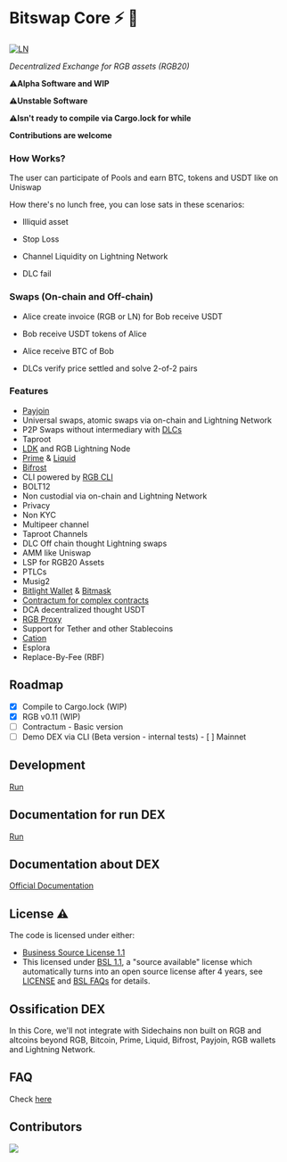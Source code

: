 # Bitswap Core  ⚡ 💱

[![LN](https://img.shields.io/badge/lightning-792EE5?logo=lightning)](https://mempool.space/lightning)


*Decentralized Exchange for RGB assets (RGB20)*

⚠️**Alpha Software and WIP**

⚠️**Unstable Software**

⚠️**Isn't ready to compile via Cargo.lock for while**


**Contributions are welcome**

### How Works?

The user can participate of Pools and earn BTC, tokens and USDT like on Uniswap

How there's no lunch free, you can lose sats in these scenarios:

- Illiquid asset

- Stop Loss

- Channel Liquidity on Lightning Network

- DLC fail

### Swaps (On-chain and Off-chain)

- Alice create invoice (RGB or LN) for Bob receive USDT

- Bob receive USDT tokens of Alice

- Alice receive BTC of Bob

- DLCs verify price settled and solve 2-of-2 pairs

### Features

- [Payjoin](https://payjoin.org/)
- Universal swaps, atomic swaps via on-chain and Lightning Network
- P2P Swaps without intermediary with [DLCs](https://github.com/p2pderivatives/rust-dlc)
- Taproot
- [LDK](https://github.com/lightningdevkit/rust-lightning) and RGB Lightning Node
- [Prime](https://github.com/LNP-BP/layer1) & [Liquid](https://liquid.net/)
- [Bifrost](https://www.rgbfaq.com/glossary/bifrost)
- CLI powered by [RGB CLI](https://github.com/RGB-WG/rgb)
- BOLT12
- Non custodial via on-chain and Lightning Network
- Privacy
- Non KYC
- Multipeer channel
- Taproot Channels
- DLC Off chain thought Lightning swaps
- AMM like Uniswap
- LSP for RGB20 Assets
- PTLCs
- Musig2
- [Bitlight Wallet](https://bitlightlabs.com/) & [Bitmask](https://bitmask.app/)
- [Contractum for complex contracts](https://www.contractum.org/)
- DCA decentralized thought USDT
- [RGB Proxy](https://github.com/RGB-Tools/rgb-proxy-server)
- Support for Tether and other Stablecoins
- [Cation](https://beta.cation-lang.org/)
- Esplora
- Replace-By-Fee (RBF)

## Roadmap

- [x] Compile to Cargo.lock (WIP)
- [x] RGB v0.11 (WIP)
- [ ] Contractum - Basic version
- [ ] Demo DEX via CLI (Beta version - internal tests)                              - [ ] Mainnet

## Development

[Run](https://github.com/BitSwap-BiFi/Bitswap-core/blob/main/doc/development.md)

## Documentation for run DEX

 [Run](https://github.com/BitSwap-BiFi/Bitswap-core/blob/main/doc/run.md)
 
## Documentation about DEX

[Official Documentation](https://github.com/BitSwap-BiFi/bitswap-docs)

## License ⚠️

The code is licensed under either:

-  [Business Source License 1.1](https://github.com/BitSwap-BiFi/Bitswap-core/blob/main/LICENSE.md)
-  This licensed under [BSL 1.1](https://mariadb.com/bsl11/), a "source available" license which automatically turns into an open source license after 4 years, see [LICENSE](https://github.com/BitSwap-BiFi/Bitswap-core/blob/main/LICENSE.md) and [BSL FAQs](https://mariadb.com/bsl-faq-mariadb/) for details. 


## Ossification DEX

In this Core, we'll not integrate with Sidechains non built on RGB and altcoins beyond RGB, Bitcoin, Prime, Liquid, Bifrost, Payjoin, RGB wallets and Lightning Network.

## FAQ

Check [here](https://github.com/BitSwap-BiFi/Bitswap-FAQ/)


## Contributors

<a align="center" href="https://github.com/BitSwap-BiFi/Bitswap-core/graphs/contributors">
  <img src="https://contrib.rocks/image?repo=BitSwap-BiFi/Bitswap-core" />
</a>

